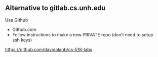 Alternative to gitlab.cs.unh.edu
--

Use Github
* Github.com
* Follow instructions to make a new PRIVATE repo
(don't need to setup ssh keys)

https://github.com/davidalanb/cs-518-labs 